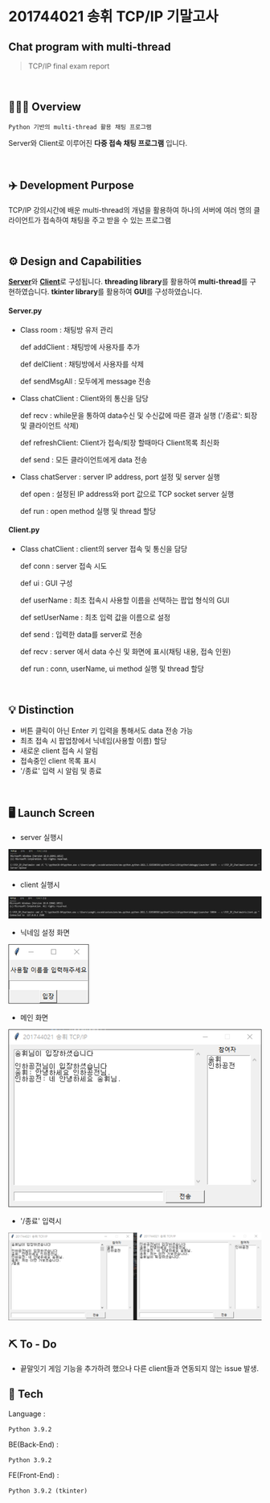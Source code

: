 # 201744021 송휘 TCP/IP 기말고사 
## Chat program with multi-thread
> TCP/IP final exam report

<br/>

## 👨🏻‍💻 Overview  
    Python 기반의 multi-thread 활용 채팅 프로그램
Server와 Client로 이루어진 <b>다중 접속 채팅 프로그램</b> 입니다.



<br/>


## ✈️ Development Purpose
TCP/IP 강의시간에 배운 multi-thread의 개념을 활용하여 하나의 서버에 여러 명의 클라이언트가 접속하여 채팅을 주고 받을 수 있는 프로그램


<br/>


## ⚙ Design and Capabilities
<b>[Server](https://github.com/songhwee1/TCP_IP_Chat/blob/main/main/server.py)</b>와 <b>[Client](https://github.com/songhwee1/TCP_IP_Chat/blob/main/main/client.py)</b>로 구성됩니다.
<b>threading library</b>를 활용하여 <b>multi-thread</b>를 구현하였습니다.
<b>tkinter library</b>를 활용하여 <b>GUI</b>를 구성하였습니다.

#### Server.py

   - Class room : 채팅방 유저 관리
   
       def addClient : 채팅방에 사용자를 추가
       
       def delClient : 채팅방에서 사용자를 삭제
       
       def sendMsgAll : 모두에게 message 전송
 
   - Class chatClient : Client와의 통신을 담당
   
       def recv : while문을 통하여 data수신 및 수신값에 따른 결과 실행 ('/종료': 퇴장 및 클라이언트 삭제)
       
       def refreshClient: Client가 접속/퇴장 할때마다 Client목록 최신화
       
       def send : 모든 클라이언트에게 data 전송
    
   - Class chatServer : server IP address, port 설정 및 server 실행
   
       def open : 설정된 IP address와 port 값으로 TCP socket server 실행
       
       def run : open method 실행 및 thread 할당
       
#### Client.py

   - Class chatClient : client의 server 접속 및 통신을 담당
   
       def conn : server 접속 시도
       
       def ui : GUI 구성
       
       def userName : 최초 접속시 사용할 이름을 선택하는 팝업 형식의 GUI
       
       def setUserName : 최초 입력 값을 이름으로 설정
       
       def send : 입력한 data를 server로 전송
       
       def recv : server 에서 data 수신 및 화면에 표시(채팅 내용, 접속 인원)
       
       def run : conn, userName, ui method 실행 및 thread 할당


<br/>


## 💡 Distinction
- 버튼 클릭이 아닌 Enter 키 입력을 통해서도 data 전송 가능
- 최초 접속 시 팝업창에서 닉네임(사용할 이름) 할당
- 새로운 client 접속 시 알림
- 접속중인 client 목록 표시
- '/종료' 입력 시 알림 및 종료

<br/>


## 🖥 Launch Screen
- server 실행시

<img src = "img/openServer.JPG">

- client 실행시

<img src = "img/clientConnect.JPG">

- 닉네임 설정 화면

<img src = "img/usernameInput.png">

- 메인 화면

<img src = "img/main1.png">

- '/종료' 입력시

<img src = "img/exit.png">


<br/>


## ⛏ To - Do
- 끝말잇기 게임 기능을 추가하려 했으나 다른 client들과 연동되지 않는 issue 발생.


## 🔧 Tech

Language :  
```
Python 3.9.2
```

BE(Back-End) :
```
Python 3.9.2
```

FE(Front-End) :
```
Python 3.9.2 (tkinter)
```


